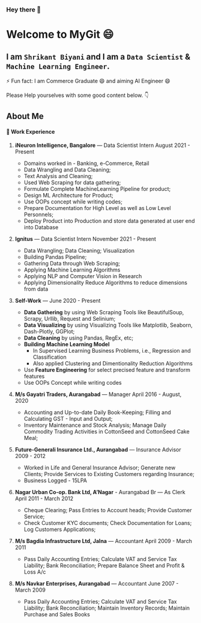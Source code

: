 ### Hey there 👋

# Welcome to MyGit 😄

## I am  **`Shrikant Biyani`** and I am a **`Data Scientist` & `Machine Learning Engineer`**.

⚡ Fun fact: I am Commerce Graduate 😄 and aiming AI Engineer 😄


Please Help yourselves with some good content below. 👇



## About Me 

#### 💼 Work Experience
1. **iNeuron Intelligence, Bangalore** — Data Scientist Intern
   August 2021 - Present
   - Domains worked in - Banking, e-Commerce, Retail
   - Data Wrangling and Data Cleaning;
   - Text Analysis and Cleaning;
   - Used Web Scraping for data gathering;
   - Formulate Complete MachineLearning Pipeline for product;
   - Design ML Architecture for Product;
   - Use OOPs concept while writing codes;
   - Prepare Documentation for High Level as well as Low Level Personnels;
   - Deploy Product into Production and store data generated at user end into Database


2. **Ignitus** — Data Scientist Intern
   November 2021 - Present
   - Data Wrangling; Data Cleaning; Visualization
   - Building Pandas Pipeline;
   - Gathering Data through Web Scraping;
   - Applying Machine Learning Algorithms
   - Applying NLP and Computer Vision in Research
   - Applying Dimensionality Reduce Algorithms to reduce dimensions from data

3. **Self-Work** —
    June 2020 - Present
    - **Data Gathering** by using Web Scraping Tools like BeautifulSoup, Scrapy, Urllib, Request and Selinium;
    - **Data Visualizing** by using Visualizing Tools like Matplotlib, Seaborn, Dash-Plotly, GGPlot;
    - **Data Cleaning** by using Pandas, RegEx, etc;
    - **Building Machine Learning Model** 
      - In Supervised Learning Business Problems, i.e., Regression and Classification
      - Also applied Clustering and Dimentionality Reduction Algorithms
    - Use **Feature Engineering** for select precised feature and transform features
    - Use OOPs Concept while writing codes
 
4. **M/s Gayatri Traders, Aurangabad** — Manager
   April 2016 - August, 2020
     - Accounting and Up-to-date Daily Book-Keeping; Filling and Calculating GST - Input and Output;
     - Inventory Maintenance and Stock Analysis; Manage Daily Commodity Trading Activities in CottonSeed and CottonSeed Cake Meal;
     
5. **Future-Generali Insurance Ltd., Aurangabad** — Insurance Advisor
   2009 - 2012
    - Worked in Life and General Insurance Advisor; Generate new Clients; Provide Services to Existing Customers regarding Insurance;
    - Business Logged - 15LPA

6. **Nagar Urban Co-op. Bank Ltd, A’Nagar** - Aurangabad Br — As Clerk
   April 2011 - March 2012
    - Cheque Clearing; Pass Entries to Account heads; Provide Customer Service;
    - Check Customer KYC documents; Check Documentation for Loans; Log Customers Applications;
   
7. **M/s Bagdia Infrastructure Ltd, Jalna** — Accountant
   April 2009 - March 2011
    - Pass Daily Accounting Entries; Calculate VAT and Service Tax Liability; Bank Reconciliation; Prepare Balance Sheet and Profit & Loss A/c

8. **M/s Navkar Enterprises, Aurangabad** — Accountant
   June 2007 - March 2009
    - Pass Daily Accounting Entries; Calculate VAT and Service Tax Liability; Bank Reconciliation; Maintain Inventory Records; Maintain Purchase and Sales Books





<!--
**shribiyani/shribiyani** is a ✨ _special_ ✨ repository because its `README.md` (this file) appears on your GitHub profile.

Here are some ideas to get you started:

- 🔭 I’m currently working on Credit Card Default Prediction, ...
- 🌱 I’m currently learning ...
- 👯 I’m looking to collaborate on ...
- 🤔 I’m looking for help with ...
- 💬 Ask me about ...
- 📫 How to reach me: ...
- 😄 Pronouns: ...
- ⚡ Fun fact: ...
- https://gist.github.com/rxaviers/7360908
-->
